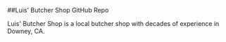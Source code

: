##Luis' Butcher Shop GitHub Repo

Luis' Butcher Shop is a local butcher shop with decades of experience in Downey, CA.